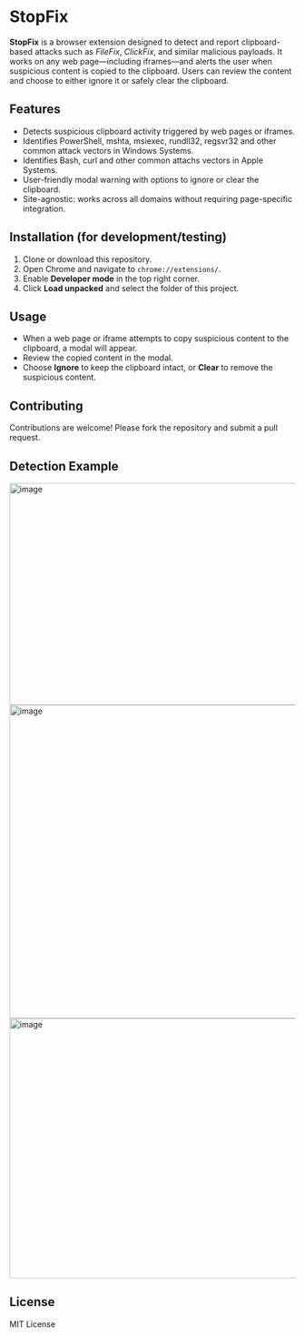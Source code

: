 # StopFix

**StopFix** is a browser extension designed to detect and report clipboard-based attacks such as *FileFix*, *ClickFix*, and similar malicious payloads. It works on any web page—including iframes—and alerts the user when suspicious content is copied to the clipboard. Users can review the content and choose to either ignore it or safely clear the clipboard.

## Features

- Detects suspicious clipboard activity triggered by web pages or iframes.
- Identifies PowerShell, mshta, msiexec, rundll32, regsvr32 and other common attack vectors in Windows Systems.
- Identifies Bash, curl and other common attachs vectors in Apple Systems.
- User-friendly modal warning with options to ignore or clear the clipboard.
- Site-agnostic: works across all domains without requiring page-specific integration.

## Installation (for development/testing)

1. Clone or download this repository.
2. Open Chrome and navigate to `chrome://extensions/`.
3. Enable **Developer mode** in the top right corner.
4. Click **Load unpacked** and select the folder of this project.

## Usage

- When a web page or iframe attempts to copy suspicious content to the clipboard, a modal will appear.
- Review the copied content in the modal.
- Choose **Ignore** to keep the clipboard intact, or **Clear** to remove the suspicious content.

## Contributing

Contributions are welcome! Please fork the repository and submit a pull request.

## Detection Example
<img width="866" height="390" alt="image" src="https://github.com/user-attachments/assets/94f4a686-9a83-4b73-8e16-d4f1a65cc2b8" />
<img width="866" height="551" alt="image" src="https://github.com/user-attachments/assets/77baf4c2-e9a9-4861-a168-227562a11baf" />
<img width="866" height="457" alt="image" src="https://github.com/user-attachments/assets/6f3aa98d-2df0-432d-a72b-42c62880fcbd" />



## License

MIT License
